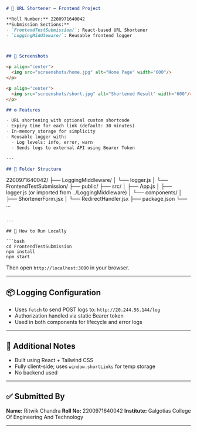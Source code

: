 
```md
# 🔗 URL Shortener — Frontend Project

**Roll Number:** 2200971640042  
**Submission Sections:**
- `FrontendTestSubmission/`: React-based URL Shortener
- `LoggingMiddleware/`: Reusable frontend logger



## 📸 Screenshots

<p align="center">
  <img src="screenshots/home.jpg" alt="Home Page" width="600"/>
</p>

<p align="center">
  <img src="screenshots/short.jpg" alt="Shortened Result" width="600"/>
</p>

## ⚙️ Features

- URL shortening with optional custom shortcode
- Expiry time for each link (default: 30 minutes)
- In-memory storage for simplicity
- Reusable logger with:
  - Log levels: info, error, warn
  - Sends logs to external API using Bearer Token

---

## 📁 Folder Structure

```

2200971640042/
├── LoggingMiddleware/
│   └── logger.js
│
└── FrontendTestSubmission/
├── public/
├── src/
│   ├── App.js
│   ├── logger.js (or imported from ../LoggingMiddleware)
│   └── components/
│       ├── ShortenerForm.jsx
│       └── RedirectHandler.jsx
├── package.json
└── ...

````

---

## 🧪 How to Run Locally

```bash
cd FrontendTestSubmission
npm install
npm start
````

Then open `http://localhost:3000` in your browser.

---

## 📦 Logging Configuration

* Uses `fetch` to send POST logs to:
  `http://20.244.56.144/log`
* Authorization handled via static Bearer token
* Used in both components for lifecycle and error logs

---

## 📄 Additional Notes

* Built using React + Tailwind CSS
* Fully client-side; uses `window.shortLinks` for temp storage
* No backend used

---

## ✅ Submitted By

**Name:** Ritwik Chandra
**Roll No:** 2200971640042
**Institute:** Galgotias College Of Engineering And Technology



---
